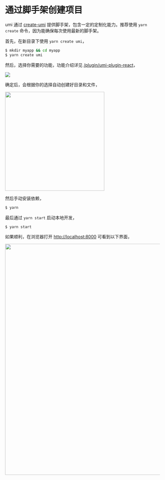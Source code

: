 # 通过脚手架创建项目

umi 通过 [create-umi](https://github.com/umijs/create-umi) 提供脚手架，包含一定的定制化能力。推荐使用 `yarn create` 命令，因为能确保每次使用最新的脚手架。

首先，在新目录下使用 `yarn create umi`，

```bash
$ mkdir myapp && cd myapp
$ yarn create umi
```

然后，选择你需要的功能，功能介绍详见 [/plugin/umi-plugin-react](/plugin/umi-plugin-react.html)，

<img src="https://gw.alipayobjects.com/zos/rmsportal/mlEDcowMOSeXwLoukayR.png" />

确定后，会根据你的选择自动创建好目录和文件，

<img src="https://gw.alipayobjects.com/zos/rmsportal/ppRAiFpnZbpwDDuoFdPh.png" width="323" />

然后手动安装依赖，

```bash
$ yarn
```

最后通过 `yarn start` 启动本地开发，

```bash
$ yarn start
```

如果顺利，在浏览器打开 [http://localhost:8000](http://localhost:8000) 可看到以下界面，

<img src="https://gw.alipayobjects.com/zos/rmsportal/YIFycZRnWWeXBGnSoFoT.png" width="754" />
